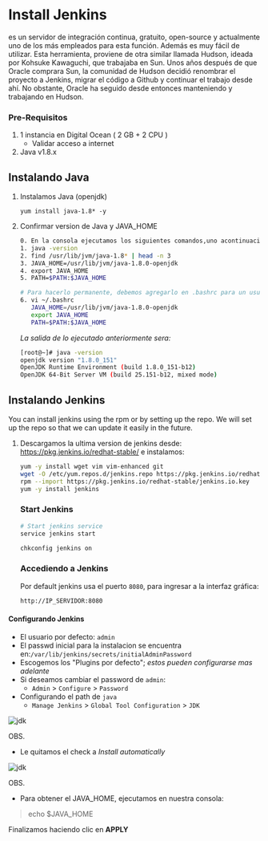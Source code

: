# Install Jenkins
es un servidor de integración continua, gratuito, open-source y actualmente uno de los más empleados para esta función. Además es muy fácil de utilizar.
Esta herramienta, proviene de otra similar llamada Hudson, ideada por Kohsuke Kawaguchi, que trabajaba en Sun. Unos años después de que Oracle comprara Sun, la comunidad de Hudson decidió renombrar el proyecto a Jenkins, migrar el código a Github y continuar el trabajo desde ahí. No obstante, Oracle ha seguido desde entonces manteniendo y trabajando en Hudson.

### Pre-Requisitos
1. 1 instancia en Digital Ocean ( 2 GB + 2 CPU )
   - Validar acceso a internet
1. Java v1.8.x 

## Instalando Java
1. Instalamos Java (openjdk)
   ```
   yum install java-1.8* -y
   ```

1. Confirmar version de Java y JAVA_HOME
   ```sh
   0. En la consola ejecutamos los siguientes comandos,uno acontinuación de otro:
   1. java -version
   2. find /usr/lib/jvm/java-1.8* | head -n 3
   3. JAVA_HOME=/usr/lib/jvm/java-1.8.0-openjdk
   4. export JAVA_HOME
   5. PATH=$PATH:$JAVA_HOME
   
   # Para hacerlo permanente, debemos agregarlo en .bashrc para un usuario determinado, ejm. root, sysadmin, etc
   6. vi ~/.bashrc
      JAVA_HOME=/usr/lib/jvm/java-1.8.0-openjdk
      export JAVA_HOME
      PATH=$PATH:$JAVA_HOME
   ```
   _La salida de lo ejecutado anteriormente sera:_
    ```sh
   [root@~]# java -version
   openjdk version "1.8.0_151"
   OpenJDK Runtime Environment (build 1.8.0_151-b12)
   OpenJDK 64-Bit Server VM (build 25.151-b12, mixed mode)
   ```

## Instalando Jenkins
 You can install jenkins using the rpm or by setting up the repo. We will set up the repo so that we can update it easily in the future.
1. Descargamos la ultima version de jenkins desde: https://pkg.jenkins.io/redhat-stable/   e instalamos:
   ```sh
   yum -y install wget vim vim-enhanced git
   wget -O /etc/yum.repos.d/jenkins.repo https://pkg.jenkins.io/redhat-stable/jenkins.repo
   rpm --import https://pkg.jenkins.io/redhat-stable/jenkins.io.key
   yum -y install jenkins
   ```

   ### Start Jenkins
   ```sh
   # Start jenkins service
   service jenkins start

   chkconfig jenkins on
   ```

   ### Accediendo a Jenkins
   Por default jenkins usa el puerto `8080`, para ingresar a la interfaz gráfica:
   ```sh
   http://IP_SERVIDOR:8080
   ```
  #### Configurando Jenkins
- El usuario por defecto:  `admin`
- El passwd inicial para la instalacion se encuentra en:`/var/lib/jenkins/secrets/initialAdminPassword`
- Escogemos los "Plugins por defecto"; _estos pueden configurarse mas adelante_
- Si deseamos cambiar el password de `admin`:
   - `Admin` > `Configure` > `Password`
- Configurando el path de `java`
  - `Manage Jenkins` > `Global Tool Configuration` > `JDK`  

![jdk](https://github.com/kdetony/devops/blob/master/Images/jdk.png "Configure JDK")

OBS.

* Le quitamos el check a *Install automatically*

![jdk](https://github.com/kdetony/devops/blob/master/Images/jdk1.png "Configure JDK")

OBS.

* Para obtener el JAVA_HOME, ejecutamos en nuestra consola:

> echo $JAVA_HOME

Finalizamos haciendo clic en **APPLY**

